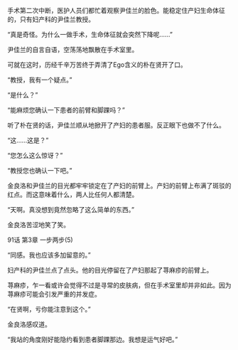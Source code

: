 手术第二次中断，医护人员们都忙着观察尹佳兰的脸色。能稳定住产妇生命体征的，只有妇产科的尹佳兰教授。

“真是奇怪。为什么一做手术，生命体征就会突然下降呢……”

尹佳兰的自言自语，空荡荡地飘散在手术室里。

可就在这时，历经千辛万苦终于弄清了Ego含义的朴在贤开了口。

“教授，我有一个疑点。”

“是什么？”

“能麻烦您确认一下患者的前臂和脚踝吗？”

听了朴在贤的话，尹佳兰顺从地掀开了产妇的患者服。反正眼下也做不了什么。

“这……这是？”

“您怎么这么惊讶？”

“教授您也确认一下吧。”

金良洛和尹佳兰的目光都牢牢锁定在了产妇的前臂上。产妇的前臂上布满了斑驳的红点。而这意味着什么，两人比任何人都清楚。

“天啊。真没想到竟然忽略了这么简单的东西。”

金良洛苦涩地笑了笑。

91话 第3章 一步两步(5)

“同感。我也应该多加留意的。”

妇产科的尹佳兰点了点头。他的目光停留在了产妇那起了荨麻疹的前臂上。

荨麻疹，乍一看或许会觉得不过是寻常的皮肤病，但在手术室里却并非如此。因为荨麻疹可能会引发严重的并发症。

“在贤啊，亏你能注意到这个。”

金良洛感叹道。

“我站的角度刚好能隐约看到患者脚踝那边。我想是运气好吧。”